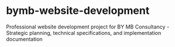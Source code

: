 # bymb-website-development
Professional website development project for BY MB Consultancy - Strategic planning, technical specifications, and implementation documentation
